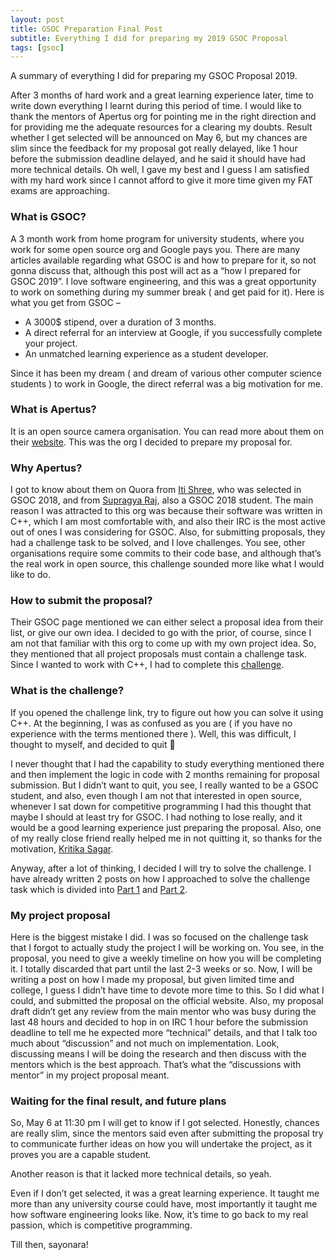 ```yaml
---
layout: post
title: GSOC Preparation Final Post
subtitle: Everything I did for preparing my 2019 GSOC Proposal
tags: [gsoc]
---
```




A summary of everything I did for preparing my GSOC Proposal 2019.

After 3 months of hard work and a great learning experience later, time to write down everything I learnt during this period of time. I would like to thank the mentors of Apertus org for pointing me in the right direction and for providing me the adequate resources for a clearing my doubts. Result whether I get selected will be announced on May 6, but my chances are slim since the feedback for my proposal got really delayed, like 1 hour before the submission deadline delayed, and he said it should have had more technical details. Oh well, I gave my best and I guess I am satisfied with my hard work since I cannot afford to give it more time given my FAT exams are approaching.

### What is GSOC? ###

A 3 month work from home program for university students, where you work for some open source org and Google pays you. There are many articles available regarding what GSOC is and how to prepare for it, so not gonna discuss that, although this post will act as a “how I prepared for GSOC 2019”. I love software engineering, and this was a great opportunity to work on something during my summer break ( and get paid for it). Here is what you get from GSOC –

- A 3000$ stipend, over a duration of 3 months.
- A direct referral for an interview at Google, if you successfully complete your project.
- An unmatched learning experience as a student developer.

Since it has been my dream ( and dream of various other computer science students ) to work in Google, the direct referral was a big motivation for me.

### What is Apertus? ###

It is an open source camera organisation. You can read more about them on their [website](https://apertus.org/). This was the org I decided to prepare my proposal for.

### Why Apertus? ###

I got to know about them on Quora from [Iti Shree](https://www.quora.com/profile/Iti-Shree), who was selected in GSOC 2018, and from [Supragya Raj](https://github.com/supragya), also a GSOC 2018 student. The main reason I was attracted to this org was because their software was written in C++, which I am most comfortable with, and also their IRC is the most active out of ones I was considering for GSOC. Also, for submitting proposals, they had a challenge task to be solved, and I love challenges. You see, other organisations require some commits to their code base, and although that’s the real work in open source, this challenge sounded more like what I would like to do.

### How to submit the proposal? ###

Their GSOC page mentioned we can either select a proposal idea from their list, or give our own idea. I decided to go with the prior, of course, since I am not that familiar with this org to come up with my own project idea. So, they mentioned that all project proposals must contain a challenge task. Since I wanted to work with C++, I had to complete this [challenge](https://lab.apertus.org/T872).

### What is the challenge? ###

If you opened the challenge link, try to figure out how you can solve it using C++. At the beginning, I was as confused as you are ( if you have no experience with the terms mentioned there ). Well, this was difficult, I thought to myself, and decided to quit 🙂

I never thought that I had the capability to study everything mentioned there and then implement the logic in code with 2 months remaining for proposal submission. But I didn’t want to quit, you see, I really wanted to be a GSOC student, and also, even though I am not that interested in open source, whenever I sat down for competitive programming I had this thought that maybe I should at least try for GSOC. I had nothing to lose really, and it would be a good learning experience just preparing the proposal. Also, one of my really close friend really helped me in not quitting it, so thanks for the motivation, [Kritika Sagar](https://github.com/Kritika37).

Anyway, after a lot of thinking, I decided I will try to solve the challenge. I have already written 2 posts on how I approached to solve the challenge task which is divided into [Part 1](http://parimal.codes/Apertus-Qualification-Task/) and [Part 2](http://parimal.codes/Apertus-Qualification-Task-Part-2/).

### My project proposal ###

Here is the biggest mistake I did. I was so focused on the challenge task that I forgot to actually study the project I will be working on. You see, in the proposal, you need to give a weekly timeline on how you will be completing it. I totally discarded that part until the last 2-3 weeks or so. Now, I will be writing a post on how I made my proposal, but given limited time and college, I guess I didn’t have time to devote more time to this. So I did what I could, and submitted the proposal on the official website. Also, my proposal draft didn’t get any review from the main mentor who was busy during the last 48 hours and decided to hop in on IRC 1 hour before the submission deadline to tell me he expected more “technical” details, and that I talk too much about “discussion” and not much on implementation. Look, discussing means I will be doing the research and then discuss with the mentors which is the best approach. That’s what the “discussions with mentor” in my project proposal meant.

### Waiting for the final result, and future plans ###

So, May 6 at 11:30 pm I will get to know if I got selected. Honestly, chances are really slim, since the mentors said even after submitting the proposal try to communicate further ideas on how you will undertake the project, as it proves you are a capable student.

Another reason is that it lacked more technical details, so yeah.

Even if I don’t get selected, it was a great learning experience. It taught me more than any university course could have, most importantly it taught me how software engineering looks like. Now, it’s time to go back to my real passion, which is competitive programming.

Till then, sayonara!